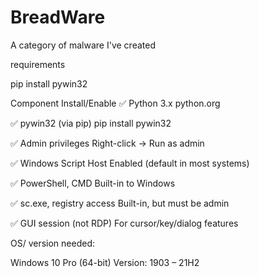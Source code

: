 # BreadWare
A category of malware I've created 


requirements

pip install pywin32

Component	Install/Enable
✅ Python 3.x	python.org

✅ pywin32 (via pip)	pip install pywin32

✅ Admin privileges	Right-click → Run as admin

✅ Windows Script Host	Enabled (default in most systems)

✅ PowerShell, CMD	Built-in to Windows

✅ sc.exe, registry access	Built-in, but must be admin

✅ GUI session (not RDP)	For cursor/key/dialog features

OS/ version needed:

Windows 10 Pro (64-bit)
Version: 1903 – 21H2

